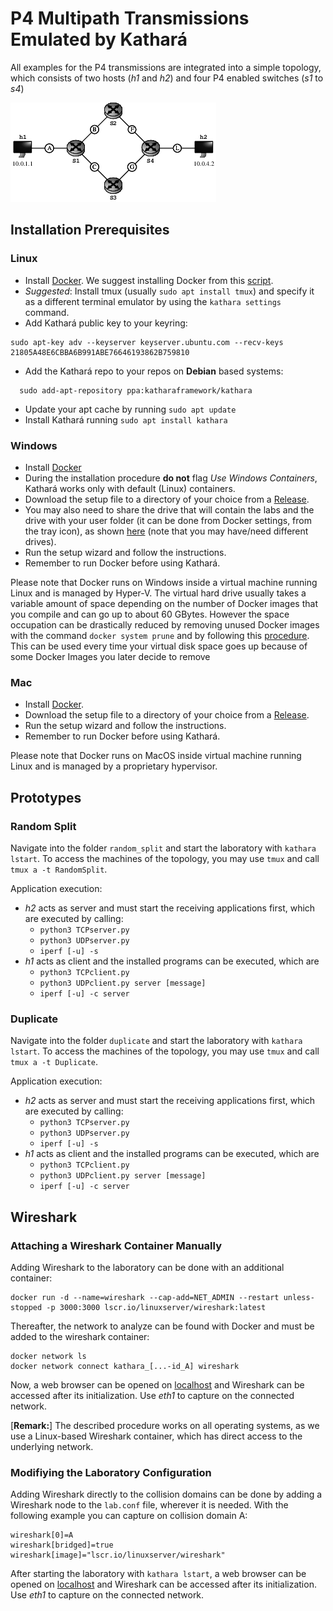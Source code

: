 # P4 Multipath Transmissions Emulated by Kathará
All examples for the P4 transmissions are integrated into a simple topology, which consists of two hosts (*h1* and *h2*) and four P4 enabled switches (*s1* to *s4*)

![Topology](topology.png)

## Installation Prerequisites

### Linux
* Install [Docker](https://www.docker.com/). We suggest installing Docker from this [script](https://get.docker.com).
* *Suggested*: Install tmux (usually `sudo apt install tmux`) and specify it as a different terminal emulator by using the `kathara settings` command.
* Add Kathará public key to your keyring:
```
sudo apt-key adv --keyserver keyserver.ubuntu.com --recv-keys 21805A48E6CBBA6B991ABE76646193862B759810
```
* Add the Kathará repo to your repos on **Debian** based systems:
```
  sudo add-apt-repository ppa:katharaframework/kathara
```
* Update your apt cache by running `sudo apt update`
* Install Kathará running `sudo apt install kathara`  


### Windows
* Install [Docker](https://www.docker.com/)
* During the installation procedure **do not** flag *Use Windows Containers*, Kathará works only with default (Linux) containers.
* Download the setup file to a directory of your choice from a [Release](https://github.com/KatharaFramework/Kathara/releases).
* You may also need to share the drive that will contain the labs and the drive with your user folder (it can be done from Docker settings, from the tray icon), as shown [here](https://github.com/KatharaFramework/Kathara/wiki/InstallationGuides/InstallationImages/winshare.png) (note that you may have/need different drives).
* Run the setup wizard and follow the instructions.
* Remember to run Docker before using Kathará.

Please note that Docker runs on Windows inside a virtual machine running Linux and is managed by Hyper-V. The virtual hard drive usually takes a variable amount of space depending on the number of Docker images that you compile and can go up to about 60 GBytes. However the space occupation can be drastically reduced by removing unused Docker images with the command `docker system prune` and by following this [procedure](https://github.com/KatharaFramework/Kathara/wiki/HyperV-Space-Reduction). This can be used every time your virtual disk space goes up because of some Docker Images you later decide to remove


### Mac
* Install [Docker](https://www.docker.com/).
* Download the setup file to a directory of your choice from a [Release](https://github.com/KatharaFramework/Kathara/releases).
* Run the setup wizard and follow the instructions.
* Remember to run Docker before using Kathará.

Please note that Docker runs on MacOS inside virtual machine running Linux and is managed by a proprietary hypervisor.


## Prototypes

### Random Split

Navigate into the folder `random_split` and start the laboratory with `kathara lstart`.
To access the machines of the topology, you may use `tmux` and call `tmux a -t RandomSplit`.

Application execution:
* *h2* acts as server and must start the receiving applications first, which are executed by calling:
  * `python3 TCPserver.py`
  * `python3 UDPserver.py`
  * `iperf [-u] -s`
* *h1* acts as client and the installed programs can be executed, which are
  * `python3 TCPclient.py`
  * `python3 UDPclient.py server [message]`
  * `iperf [-u] -c server`


### Duplicate

Navigate into the folder `duplicate` and start the laboratory with `kathara lstart`.
To access the machines of the topology, you may use `tmux` and call `tmux a -t Duplicate`.

Application execution:
* *h2* acts as server and must start the receiving applications first, which are executed by calling:
  * `python3 TCPserver.py`
  * `python3 UDPserver.py`
  * `iperf [-u] -s`
* *h1* acts as client and the installed programs can be executed, which are
  * `python3 TCPclient.py`
  * `python3 UDPclient.py server [message]`
  * `iperf [-u] -c server`

## Wireshark

### Attaching a Wireshark Container Manually

Adding Wireshark to the laboratory can be done with an additional container:
```
docker run -d --name=wireshark --cap-add=NET_ADMIN --restart unless-stopped -p 3000:3000 lscr.io/linuxserver/wireshark:latest
```
Thereafter, the network to analyze can be found with Docker and must be added to the wireshark container:
```
docker network ls
docker network connect kathara_[...-id_A] wireshark
```
Now, a web browser can be opened on [localhost](http://localhost:3000/?login=true) and Wireshark can be accessed after its initialization. Use *eth1* to capture on the connected network.

[**Remark:**] The described procedure works on all operating systems, as we use a Linux-based Wireshark container, which has direct access to the underlying network.

### Modifiying the Laboratory Configuration

Adding Wireshark directly to the collision domains can be done by adding a Wireshark node to the `lab.conf` file, wherever it is needed.
With the following example you can capture on collision domain A:

```
wireshark[0]=A
wireshark[bridged]=true
wireshark[image]="lscr.io/linuxserver/wireshark"
```

After starting the laboratory with `kathara lstart`, a web browser can be opened on [localhost](http://localhost:3000/?login=true) and Wireshark can be accessed after its initialization. Use *eth1* to capture on the connected network.
